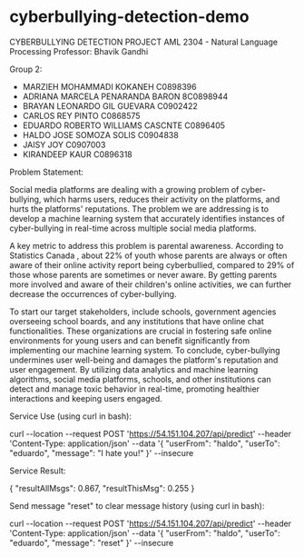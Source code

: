 # cyberbullying-detection-demo

CYBERBULLYING DETECTION PROJECT
AML 2304 - Natural Language Processing
Professor: Bhavik Gandhi

Group 2: 
- MARZIEH MOHAMMADI KOKANEH C0898396
- ADRIANA MARCELA PENARANDA BARON 8C0898944
- BRAYAN LEONARDO GIL GUEVARA C0902422
- CARLOS REY PINTO C0868575
- EDUARDO ROBERTO WILLIAMS CASCNTE C0896405
- HALDO JOSE SOMOZA SOLIS C0904838
- JAISY JOY C0907003
- KIRANDEEP KAUR C0896318

Problem Statement:

Social media platforms are dealing with a growing problem of cyber-bullying, which harms users, reduces their activity on the platforms, and hurts the platforms' reputations. The problem we are addressing is to develop a machine learning system that accurately identifies instances of cyber-bullying in real-time across multiple social media platforms. 

A key metric to address this problem is parental awareness. According to Statistics Canada , about 22% of youth whose parents are always or often aware of their online activity report being cyberbullied, compared to 29% of those whose parents are sometimes or never aware. By getting parents more involved and aware of their children's online activities, we can further decrease the occurrences of cyber-bullying.

To start our target stakeholders, include schools, government agencies overseeing school boards, and any institutions that have online chat functionalities. These organizations are crucial in fostering safe online environments for young users and can benefit significantly from implementing our machine learning system.
To conclude, cyber-bullying undermines user well-being and damages the platform's reputation and user engagement. By utilizing data analytics and machine learning algorithms, social media platforms, schools, and other institutions can detect and manage toxic behavior in real-time, promoting healthier interactions and keeping users engaged.

Service Use (using curl in bash):

curl --location --request POST 'https://54.151.104.207/api/predict' --header 'Content-Type: application/json' --data '{ "userFrom": "haldo", "userTo": "eduardo", "message": "I hate you!" }' --insecure

Service Result:

{
    "resultAllMsgs": 0.867,
    "resultThisMsg": 0.255
}

Send message "reset" to clear message history (using curl in bash):

curl --location --request POST 'https://54.151.104.207/api/predict' --header 'Content-Type: application/json' --data '{ "userFrom": "haldo", "userTo": "eduardo", "message": "reset" }' --insecure
